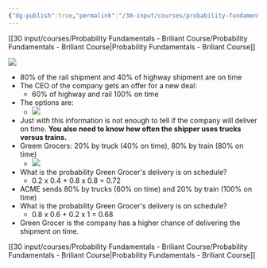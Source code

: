 ```yaml
---
{"dg-publish":true,"permalink":"/30-input/courses/probability-fundamentals-briliant-course/common-paradoxes/"}
---
```


[[30 input/courses/Probability Fundamentals - Briliant Course/Probability Fundamentals - Briliant Course\|Probability Fundamentals - Briliant Course]]

![](https://i.imgur.com/3FKv9nW.png)

- 80% of the rail shipment and 40% of highway shipment are on time
- The CEO of the company gets an offer for a new deal:
	- 60% of highway and rail 100% on time
- The options are:
	- ![](https://i.imgur.com/JLeZFwO.png)
- Just with this information is not enough to tell if the company will deliver on time. **You also need to know how often the shipper uses trucks versus trains.**
- Greem Grocers: 20% by truck (40% on time), 80% by train (80% on time)
	- ![](https://i.imgur.com/qcY32NY.png)
- What is the probability Green Grocer's delivery is on schedule?
	- 0.2 x 0.4 + 0.8 x 0.8 = 0.72
- ACME sends 80% by trucks (60% on time) and 20% by train (100% on time)
- What is the probability Green Grocer's delivery is on schedule?
	- 0.8 x 0.6 + 0.2 x 1 = 0.68
- Green Grocer is the company has a higher chance of delivering the shipment on time.

[[30 input/courses/Probability Fundamentals - Briliant Course/Probability Fundamentals - Briliant Course\|Probability Fundamentals - Briliant Course]]
